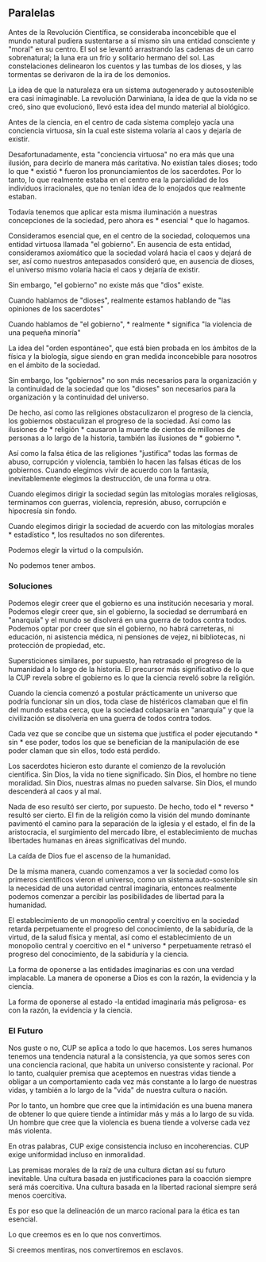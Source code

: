 ## Paralelas

Antes de la Revolución Científica, se consideraba inconcebible que el mundo natural pudiera sustentarse a sí mismo sin una entidad consciente y "moral" en su centro. El sol se levantó arrastrando las cadenas de un carro sobrenatural; la luna era un frío y solitario hermano del sol. Las constelaciones delinearon los cuentos y las tumbas de los dioses, y las tormentas se derivaron de la ira de los demonios.

La idea de que la naturaleza era un sistema autogenerado y autosostenible era casi inimaginable. La revolución Darwiniana, la idea de que la vida no se creó, sino que evolucionó, llevó esta idea del mundo material al biológico.

Antes de la ciencia, en el centro de cada sistema complejo yacía una conciencia virtuosa, sin la cual este sistema volaría al caos y dejaría de existir.

Desafortunadamente, esta "conciencia virtuosa" no era más que una ilusión, para decirlo de manera más caritativa. No existían tales dioses; todo lo que * existió * fueron los pronunciamientos de los sacerdotes. Por lo tanto, lo que realmente estaba en el centro era la parcialidad de los individuos irracionales, que no tenían idea de lo enojados que realmente estaban.

Todavía tenemos que aplicar esta misma iluminación a nuestras concepciones de la sociedad, pero ahora es * esencial * que lo hagamos.

Consideramos esencial que, en el centro de la sociedad, coloquemos una entidad virtuosa llamada "el gobierno". En ausencia de esta entidad, consideramos axiomático que la sociedad volará hacia el caos y dejará de ser, así como nuestros antepasados consideró que, en ausencia de dioses, el universo mismo volaría hacia el caos y dejaría de existir.

Sin embargo, "el gobierno" no existe más que "dios" existe.

Cuando hablamos de "dioses", realmente estamos hablando de "las opiniones de los sacerdotes"

Cuando hablamos de "el gobierno", * realmente * significa "la violencia de una pequeña minoría"

La idea del "orden espontáneo", que está bien probada en los ámbitos de la física y la biología, sigue siendo en gran medida inconcebible para nosotros en el ámbito de la sociedad.

Sin embargo, los "gobiernos" no son más necesarios para la organización y la continuidad de la sociedad que los "dioses" son necesarios para la organización y la continuidad del universo.

De hecho, así como las religiones obstaculizaron el progreso de la ciencia, los gobiernos obstaculizan el progreso de la sociedad. Así como las ilusiones de * religión * causaron la muerte de cientos de millones de personas a lo largo de la historia, también las ilusiones de * gobierno *.

Así como la falsa ética de las religiones "justifica" todas las formas de abuso, corrupción y violencia, también lo hacen las falsas éticas de los gobiernos. Cuando elegimos vivir de acuerdo con la fantasía, inevitablemente elegimos la destrucción, de una forma u otra.

Cuando elegimos dirigir la sociedad según las mitologías morales religiosas, terminamos con guerras, violencia, represión, abuso, corrupción e hipocresía sin fondo.

Cuando elegimos dirigir la sociedad de acuerdo con las mitologías morales * estadístico *, los resultados no son diferentes.

Podemos elegir la virtud o la compulsión.

No podemos tener ambos.

### Soluciones

Podemos elegir creer que el gobierno es una institución necesaria y moral. Podemos elegir creer que, sin el gobierno, la sociedad se derrumbará en "anarquía" y el mundo se disolverá en una guerra de todos contra todos. Podemos optar por creer que sin el gobierno, no habrá carreteras, ni educación, ni asistencia médica, ni pensiones de vejez, ni bibliotecas, ni protección de propiedad, etc.

Supersticiones similares, por supuesto, han retrasado el progreso de la humanidad a lo largo de la historia. El precursor más significativo de lo que la CUP revela sobre el gobierno es lo que la ciencia reveló sobre la religión.

Cuando la ciencia comenzó a postular prácticamente un universo que podría funcionar sin un dios, toda clase de histéricos clamaban que el fin del mundo estaba cerca, que la sociedad colapsaría en "anarquía" y que la civilización se disolvería en una guerra de todos contra todos.

Cada vez que se concibe que un sistema que justifica el poder ejecutando * sin * ese poder, todos los que se benefician de la manipulación de ese poder claman que sin ellos, todo está perdido.

Los sacerdotes hicieron esto durante el comienzo de la revolución científica. Sin Dios, la vida no tiene significado. Sin Dios, el hombre no tiene moralidad. Sin Dios, nuestras almas no pueden salvarse. Sin Dios, el mundo descenderá al caos y al mal.

Nada de eso resultó ser cierto, por supuesto. De hecho, todo el * reverso * resultó ser cierto. El fin de la religión como la visión del mundo dominante pavimentó el camino para la separación de la iglesia y el estado, el fin de la aristocracia, el surgimiento del mercado libre, el establecimiento de muchas libertades humanas en áreas significativas del mundo.

La caída de Dios fue el ascenso de la humanidad.

De la misma manera, cuando comenzamos a ver la sociedad como los primeros científicos vieron el universo, como un sistema auto-sostenible sin la necesidad de una autoridad central imaginaria, entonces realmente podemos comenzar a percibir las posibilidades de libertad para la humanidad.

El establecimiento de un monopolio central y coercitivo en la sociedad retarda perpetuamente el progreso del conocimiento, de la sabiduría, de la virtud, de la salud física y mental, así como el establecimiento de un monopolio central y coercitivo en el * universo * perpetuamente retrasó el progreso del conocimiento, de la sabiduría y la ciencia.

La forma de oponerse a las entidades imaginarias es con una verdad implacable. La manera de oponerse a Dios es con la razón, la evidencia y la ciencia.

La forma de oponerse al estado -la entidad imaginaria más peligrosa- es con la razón, la evidencia y la ciencia.

### El Futuro

Nos guste o no, CUP se aplica a todo lo que hacemos. Los seres humanos tenemos una tendencia natural a la consistencia, ya que somos seres con una conciencia racional, que habita un universo consistente y racional. Por lo tanto, cualquier premisa que aceptemos en nuestras vidas tiende a obligar a un comportamiento cada vez más constante a lo largo de nuestras vidas, y también a lo largo de la "vida" de nuestra cultura o nación.

Por lo tanto, un hombre que cree que la intimidación es una buena manera de obtener lo que quiere tiende a intimidar más y más a lo largo de su vida. Un hombre que cree que la violencia es buena tiende a volverse cada vez más violenta.

En otras palabras, CUP exige consistencia incluso en incoherencias. CUP exige uniformidad incluso en inmoralidad.

Las premisas morales de la raíz de una cultura dictan así su futuro inevitable. Una cultura basada en justificaciones para la coacción siempre será más coercitiva. Una cultura basada en la libertad racional siempre será menos coercitiva.

Es por eso que la delineación de un marco racional para la ética es tan esencial.

Lo que creemos es en lo que nos convertimos.

Si creemos mentiras, nos convertiremos en esclavos.